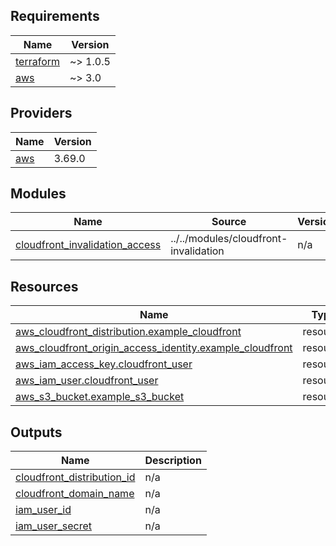 <!-- BEGIN_TF_DOCS -->
## Requirements

| Name | Version |
|------|---------|
| <a name="requirement_terraform"></a> [terraform](#requirement\_terraform) | ~> 1.0.5 |
| <a name="requirement_aws"></a> [aws](#requirement\_aws) | ~> 3.0 |

## Providers

| Name | Version |
|------|---------|
| <a name="provider_aws"></a> [aws](#provider\_aws) | 3.69.0 |

## Modules

| Name | Source | Version |
|------|--------|---------|
| <a name="module_cloudfront_invalidation_access"></a> [cloudfront\_invalidation\_access](#module\_cloudfront\_invalidation\_access) | ../../modules/cloudfront-invalidation | n/a |

## Resources

| Name | Type |
|------|------|
| [aws_cloudfront_distribution.example_cloudfront](https://registry.terraform.io/providers/hashicorp/aws/latest/docs/resources/cloudfront_distribution) | resource |
| [aws_cloudfront_origin_access_identity.example_cloudfront](https://registry.terraform.io/providers/hashicorp/aws/latest/docs/resources/cloudfront_origin_access_identity) | resource |
| [aws_iam_access_key.cloudfront_user](https://registry.terraform.io/providers/hashicorp/aws/latest/docs/resources/iam_access_key) | resource |
| [aws_iam_user.cloudfront_user](https://registry.terraform.io/providers/hashicorp/aws/latest/docs/resources/iam_user) | resource |
| [aws_s3_bucket.example_s3_bucket](https://registry.terraform.io/providers/hashicorp/aws/latest/docs/resources/s3_bucket) | resource |

## Outputs

| Name | Description |
|------|-------------|
| <a name="output_cloudfront_distribution_id"></a> [cloudfront\_distribution\_id](#output\_cloudfront\_distribution\_id) | n/a |
| <a name="output_cloudfront_domain_name"></a> [cloudfront\_domain\_name](#output\_cloudfront\_domain\_name) | n/a |
| <a name="output_iam_user_id"></a> [iam\_user\_id](#output\_iam\_user\_id) | n/a |
| <a name="output_iam_user_secret"></a> [iam\_user\_secret](#output\_iam\_user\_secret) | n/a |
<!-- END_TF_DOCS -->